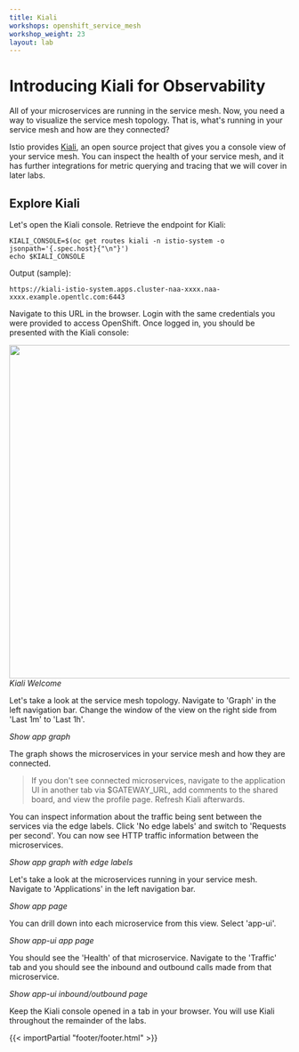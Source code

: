```yaml
---
title: Kiali
workshops: openshift_service_mesh
workshop_weight: 23
layout: lab
---
```


# Introducing Kiali for Observability

All of your microservices are running in the service mesh.  Now, you need a way to visualize the service mesh topology.  That is, what's running in your service mesh and how are they connected?

Istio provides [Kiali][1], an open source project that gives you a console view of your service mesh.  You can inspect the health of your service mesh, and it has further integrations for metric querying and tracing that we will cover in later labs.

## Explore Kiali

Let's open the Kiali console.  Retrieve the endpoint for Kiali:

```
KIALI_CONSOLE=$(oc get routes kiali -n istio-system -o jsonpath='{.spec.host}{"\n"}')
echo $KIALI_CONSOLE
```

Output (sample):
```
https://kiali-istio-system.apps.cluster-naa-xxxx.naa-xxxx.example.opentlc.com:6443 
```

Navigate to this URL in the browser.  Login with the same credentials you were provided to access OpenShift.  Once logged in, you should be presented with the Kiali console:

<img src="../images/kiali-welcome.png" width="600"><br/>
 *Kiali Welcome*

Let's take a look at the service mesh topology.  Navigate to 'Graph' in the left navigation bar.  Change the window of the view on the right side from 'Last 1m' to 'Last 1h'.

*Show app graph*

The graph shows the microservices in your service mesh and how they are connected.

> If you don't see connected microservices, navigate to the application UI in another tab via $GATEWAY_URL, add comments to the shared board, and view the profile page.  Refresh Kiali afterwards.  

You can inspect information about the traffic being sent between the services via the edge labels.  Click 'No edge labels' and switch to 'Requests per second'.  You can now see HTTP traffic information between the microservices.

*Show app graph with edge labels*

Let's take a look at the microservices running in your service mesh.  Navigate to  'Applications' in the left navigation bar.

*Show app page*

You can drill down into each microservice from this view.  Select 'app-ui'.

*Show app-ui app page*

You should see the 'Health' of that microservice.  Navigate to the 'Traffic' tab and you should see the inbound and outbound calls made from that microservice.

*Show app-ui inbound/outbound page*

Keep the Kiali console opened in a tab in your browser.  You will use Kiali throughout the remainder of the labs.


[1]: https://kiali.io

{{< importPartial "footer/footer.html" >}}